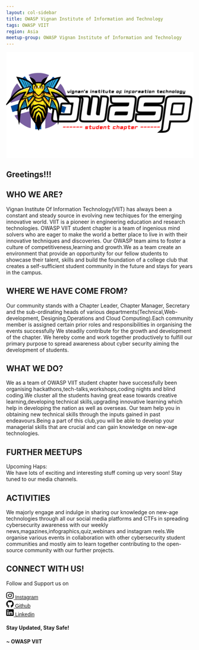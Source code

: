 ```yaml
---
layout: col-sidebar
title: OWASP Vignan Institute of Information and Technology
tags: OWASP VIIT
region: Asia
meetup-group: OWASP Vignan Institute of Information and Technology
---
```


<img src="./assets/images/owaspviit.png"/>

## Greetings!!!

## WHO WE ARE?

Vignan Institute Of Information Technology(VIIT) has always been a constant and steady source in evolving new techiques for the emerging innovative world.
VIIT is a pioneer in engineering education and research technologies. OWASP VIIT student chapter is a team of ingenious mind solvers who are eager to make
the world a better place to live in with their innovative techniques and discoveries. Our OWASP team aims to foster a culture of competitiveness,learning and 
growth.We as a team create an environment that provide an opportunity for our fellow students to showcase their talent, skills and build the foundation of a 
college club that creates a self-sufficient student community in the future and stays for years in the campus.

## WHERE WE HAVE COME FROM?

Our community stands with a Chapter Leader, Chapter Manager, Secretary and the sub-ordinating heads of various departments(Technical,Web-development,
Designing,Operations and Cloud Computing).Each community member is assigned certain prior roles and responsibilities in organising the events successfully
We steadily contribute for the growth and development of the chapter. We hereby come and work together productively to fulfill our primary purpose to spread
awareness about cyber security aiming the development of students.

## WHAT WE DO?

We as a team of OWASP VIIT student chapter have successfully been organising hackathons,tech-talks,workshops,coding nights and blind coding.We cluster all the students having great ease towards creative learning,developing technical skills,upgrading innovative learning which help in developing the nation as 
well as overseas. Our team help you in obtaining new technical skills through the inputs gained in past endeavours.Being a part of this club,you will be able 
to develop your managerial skills that are crucial and can gain knowledge on new-age technologies.

## FURTHER MEETUPS

Upcoming Haps:</br>
We have lots of exciting and interesting stuff coming up very soon! Stay tuned to our media channels.

## ACTIVITIES

We majorly engage and indulge in sharing our knowledge on new-age technologies through all our social media platforms and CTFs in spreading cybersecurity
awareness with our weekly news,magazines,infographics,quiz,webinars and instagram reels.We organise various events in collaboration with other cybersecurity
student communities and mostly aim to learn together contributing to the open-source community with our further projects.


## CONNECT WITH US!

Follow and Support us on

<a href="https://www.instagram.com/owasp.viit" target="_blank" ><img width = "20" height = "20" src ="./assets/images/instagram-brands.svg"/> <span style = "font-family:sans-serif">Instagram </span> </a> <br/>
<a href="https://github.com/OWASP-VIIT" target="_blank" > <img width = "20" height = "20" src ="./assets/images/github-brands.svg"/> <span style = "font-family:sans-serif"> Github </span></a> <br/>
<a href="https://www.linkedin.com/in/owasp-aids-student-chapter-056b80244/" target="_blank" > <img width = "20" height = "20" src ="./assets/images/linkedin-brands.svg"/> <span style = "font-family:sans-serif"> Linkedin </span></a> <br/>


#### Stay Updated, Stay Safe!

#### ~ OWASP VIIT
